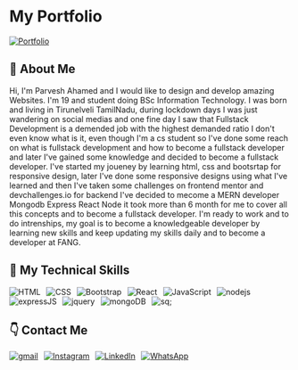 
# My Portfolio

[![Portfolio](https://img.shields.io/badge/Portfolio-%23000000.svg?style=for-the-badge&logo=firefox&logoColor=#FF7139)](https://parvesh-portfolio.netlify.app/)

## 🚀 About Me

Hi, I'm Parvesh Ahamed and I would like to design and develop amazing Websites.         I'm 19 and student doing BSc Information Technology. I was born and
        living in Tirunelveli TamilNadu, during lockdown days I was just
        wandering on social medias and one fine day I saw that Fullstack
        Development is a demended job with the highest demanded ratio I don't
        even know what is it, even though I'm a cs student so I've done some
        reach on what is fullstack development and how to become a fullstack
        developer and later I've gained some knowledge and decided to become a
        fullstack developer. I've started my joueney by learning html, css and
        bootsrtap for responsive design, later I've done some responsive designs
        using what I've learned and then I've taken some challenges on frontend
        mentor and devchallenges.io for backend I've decided to mecome a MERN
        developer Mongodb Express React Node it took more than 6 month for me to
        cover all this concepts and to become a fullstack developer. I'm ready
        to work and to do intrenships, my goal is to become a knowledgeable
        developer by learning new skills and keep updating my skills daily and
        to become a developer at FANG.

## 💼 My Technical Skills

![HTML](https://img.shields.io/badge/HTML5-E34F26?style=for-the-badge&logo=html5&logoColor=white) &thinsp; ![CSS](https://img.shields.io/badge/CSS3-1572B6?style=for-the-badge&logo=css3&logoColor=white) &thinsp; ![Bootstrap](https://img.shields.io/badge/Bootstrap-563D7C?style=for-the-badge&logo=bootstrap&logoColor=white) &thinsp; ![React](https://img.shields.io/badge/React-20232A?style=for-the-badge&logo=react&logoColor=61DAFB) &thinsp; ![JavaScript](https://img.shields.io/badge/JavaScript-323330?style=for-the-badge&logo=javascript&logoColor=F7DF1E) &thinsp; ![nodejs](https://img.shields.io/badge/Node.js-43853D?style=for-the-badge&logo=node.js&logoColor=white) &thinsp; ![expressJS](https://img.shields.io/badge/Express.js-404D59?style=for-the-badge)  &thinsp; ![jquery](https://img.shields.io/badge/jQuery-0769AD?style=for-the-badge&logo=jquery&logoColor=white) &thinsp; ![mongoDB](https://img.shields.io/badge/MongoDB-4EA94B?style=for-the-badge&logo=mongodb&logoColor=white) &thinsp; ![sq;](https://img.shields.io/badge/MySQL-00000F?style=for-the-badge&logo=mysql&logoColor=white)

## 👇 Contact Me

[![gmail](https://img.shields.io/badge/Gmail-D14836?style=for-the-badge&logo=gmail&logoColor=white)](mailto:parveshahamed00@gmail.com) &thinsp; [![Instagram](https://img.shields.io/badge/Instagram-%23E4405F.svg?style=for-the-badge&logo=Instagram&logoColor=white)](https://www.instagram.com/parvesh.ahamed.00/) &thinsp; [![LinkedIn](https://img.shields.io/badge/linkedin-%230077B5.svg?style=for-the-badge&logo=linkedin&logoColor=white)](https://www.linkedin.com/in/parvesh-ahamed-969b23241/) &thinsp; [![WhatsApp](https://img.shields.io/badge/WhatsApp-25D366?style=for-the-badge&logo=whatsapp&logoColor=white)](https://wa.me/918870213057/)

